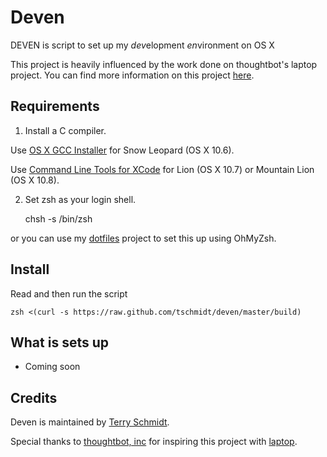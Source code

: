 Deven
=====

DEVEN is script to set up my *dev*elopment *en*vironment on OS X

This project is heavily influenced by the work done on thoughtbot's laptop project. You can find more information on this project [here](https://github.com/thoughtbot/laptop).

Requirements
------------

1) Install a C compiler.

Use [OS X GCC Installer](https://github.com/kennethreitz/osx-gcc-installer/) for
Snow Leopard (OS X 10.6).

Use [Command Line Tools for XCode](https://developer.apple.com/downloads/index.action)
for Lion (OS X 10.7) or Mountain Lion (OS X 10.8).

2) Set zsh as your login shell.

    chsh -s /bin/zsh

or you can use my [dotfiles](https://github.com/tschmidt/dotfiles) project to set this up using OhMyZsh.

Install
-------

Read and then run the script

    zsh <(curl -s https://raw.github.com/tschmidt/deven/master/build)

What is sets up
---------------

* Coming soon

Credits
-------

Deven is maintained by [Terry Schmidt](http://schmidt-happens.com).

Special thanks to [thoughtbot, inc](http://thoughtbot.com/) for inspiring this project with [laptop](https://github.com/thoughtbot/laptop).